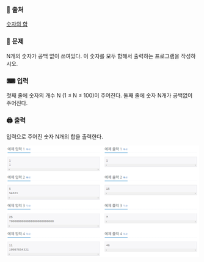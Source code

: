 ### 📌 출처
[숫자의 합](https://www.acmicpc.net/problem/11720)

### 📝 문제

N개의 숫자가 공백 없이 쓰여있다. 이 숫자를 모두 합해서 출력하는 프로그램을 작성하시오.

###  ⌨ 입력
첫째 줄에 숫자의 개수 N (1 ≤ N ≤ 100)이 주어진다. 둘째 줄에 숫자 N개가 공백없이 주어진다.


### 🖨 출력
입력으로 주어진 숫자 N개의 합을 출력한다.

![img.png](img.png)